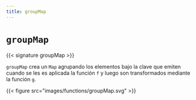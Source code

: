```yaml
---
title: groupMap
---
```


# `groupMap`

{{< signature groupMap >}}

`groupMap` crea un `Map` agrupando los elementos bajo la clave que emiten cuando se les es aplicada la función `f` y luego son transformados mediante la función `g`.

{{< figure src="images/functions/groupMap.svg" >}}
